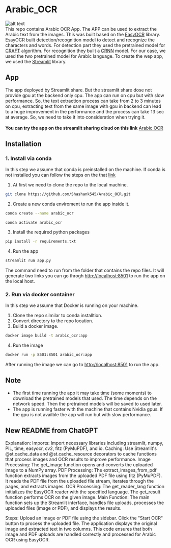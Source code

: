 # Arabic_OCR
![alt text](https://github.com/Shashank545/Arabic_OCR/blob/main/demo.png)
<br>
This repo contains Arabic OCR App. The APP can be used to extract the Arabic text from the images. This was built based on the [EasyOCR](https://github.com/JaidedAI/EasyOCR) library. EsayOCR built  detection/recognition model to detect and recognize the characters and words. For detection part they used the pretrained model for [CRAFT](https://arxiv.org/abs/1904.01941) algorithm. For recognition they built a [CRNN](https://arxiv.org/abs/1507.05717) model. For our case, we used the two pretrained model for Arabic language. To create the wep app, we used the [Streamlit](https://www.streamlit.io/) library.

## App 
The app deployed by Streamlit share. But the streamlit share dose not provide gpu at the backend only cpu. The app can run on cpu but with slow performance. So, the text extraction process can take from 2 to 3 minutes on cpu, extracting text from the same image with gpu in backend can lead to a huge improvement in the performance and the process can take 13 sec at average. So, we need to take it into consideration when trying it.<br><br>
**You can try the app on the streamlit sharing cloud on this link** [Arabic OCR](https://share.streamlit.io/Shashank545/arabic_ocr/main/app.py)
## Installation
<!---
### 1. Run via Colab
you can run colab notebook and go through the ngrok link to run the app.<br>
**Note:** Sometimes the generated links from ngrok in the colab notebook not working in this case we will not be able to run the app from colab notebook. So, if we need to test it we can install it via conda or docker. <br>
[![Open In Colab](https://colab.research.google.com/assets/colab-badge.svg)](https://colab.research.google.com/drive/1JMyzh_fnhTtZnN_hfzMmm3Pr3AON89SK?usp=sharing)<br>
-->
### 1. Install via conda
In this step we assume that conda is preinstalled on the machine. If conda is not installed you can follow the steps on the that [link](https://docs.conda.io/projects/conda/en/latest/user-guide/install/)<br>
1. At first we need to clone the repo to the local machine.
```bash
git clone https://github.com/Shashank545/Arabic_OCR.git
```
2. Create a new conda enviroment to run the app inside it.
```bash
conda create --name arabic_ocr
```
```
conda activate arabic_ocr
```
3. Install the required python packages
```bash
pip install -r requirements.txt
```
4. Run the app
```bash
streamlit run app.py
```
The command need to run from the folder that contains the repo files. It will generate two links you can go throgh [http://localhost:8501](http://localhost:8501) to run the app on the local host.
### 2. Run via docker container
In this step we assume that Docker is running on your machine.
1. Clone the repo silmilar to conda installtion.
2. Convert directory to the repo location.
2. Build a docker image.
```bash
docker image build -t arabic_ocr:app 
```
4. Run the image
```bash
docker run -p 8501:8501 arabic_ocr:app 
```
After running the image we can go to [http://localhost:8501](http://localhost:8501) to run the app.

## Note
- The first time running the app it may take time (some moments) to download the pretrained models that used. The time depends on the network speed. Then the pretrained models will be saved to used later.
- The app is running faster with the machine that contains Nvidia gpus. If the gpu is not availble the app will run but with slow performance. 




## New README from ChatGPT

Explanation:
Imports: Import necessary libraries including streamlit, numpy, PIL, time, easyocr, cv2, fitz (PyMuPDF), and io.
Caching: Use Streamlit's @st.cache_data and @st.cache_resource decorators to cache functions that process images and OCR results to improve performance.
Image Processing: The get_image function opens and converts the uploaded image to a NumPy array.
PDF Processing: The extract_images_from_pdf function extracts images from the uploaded PDF file using fitz (PyMuPDF). It reads the PDF file from the uploaded file stream, iterates through the pages, and extracts images.
OCR Processing: The get_reader_lang function initializes the EasyOCR reader with the specified language. The get_result function performs OCR on the given image.
Main Function: The main function sets up the Streamlit interface, handles file uploads, processes the uploaded files (image or PDF), and displays the results.


Steps:
Upload an image or PDF file using the sidebar.
Click the "Start OCR" button to process the uploaded file.
The application displays the original image and extracted text in two columns.
This code ensures that both image and PDF uploads are handled correctly and processed for Arabic OCR using EasyOCR.







